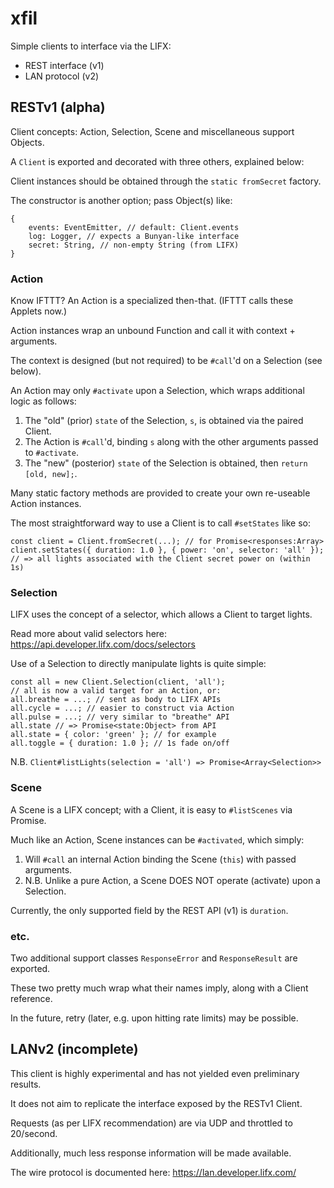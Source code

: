 # xfil

Simple clients to interface via the LIFX:

* REST interface (v1)
* LAN protocol (v2)

## RESTv1 (alpha)

Client concepts: Action, Selection, Scene and miscellaneous support Objects.

A `Client` is exported and decorated with three others, explained below:

Client instances should be obtained through the `static fromSecret` factory.

The constructor is another option; pass Object(s) like:

```
{
	events: EventEmitter, // default: Client.events
	log: Logger, // expects a Bunyan-like interface
	secret: String, // non-empty String (from LIFX)
}
```

### Action

Know IFTTT? An Action is a specialized then-that. (IFTTT calls these Applets now.)

Action instances wrap an unbound Function and call it with context + arguments.

The context is designed (but not required) to be `#call`'d on a Selection (see below).

An Action may only `#activate` upon a Selection, which wraps additional logic as follows:

1. The "old" (prior) `state` of the Selection, `s`, is obtained via the paired Client.
2. The Action is `#call`'d, binding `s` along with the other arguments passed to `#activate`.
3. The "new" (posterior) `state` of the Selection is obtained, then `return [old, new];`.

Many static factory methods are provided to create your own re-useable Action instances.

The most straightforward way to use a Client is to call `#setStates` like so:

```
const client = Client.fromSecret(...); // for Promise<responses:Array>
client.setStates({ duration: 1.0 }, { power: 'on', selector: 'all' });
// => all lights associated with the Client secret power on (within 1s)
```

### Selection

LIFX uses the concept of a selector, which allows a Client to target lights.

Read more about valid selectors here:
https://api.developer.lifx.com/docs/selectors

Use of a Selection to directly manipulate lights is quite simple:

```
const all = new Client.Selection(client, 'all');
// all is now a valid target for an Action, or:
all.breathe = ...; // sent as body to LIFX APIs
all.cycle = ...; // easier to construct via Action
all.pulse = ...; // very similar to "breathe" API
all.state // => Promise<state:Object> from API
all.state = { color: 'green' }; // for example
all.toggle = { duration: 1.0 }; // 1s fade on/off
```

N.B. `Client#listLights(selection = 'all') => Promise<Array<Selection>>`

### Scene

A Scene is a LIFX concept; with a Client, it is easy to `#listScenes` via Promise.

Much like an Action, Scene instances can be `#activated`, which simply:

1. Will `#call` an internal Action binding the Scene (`this`) with passed arguments.
2. N.B. Unlike a pure Action, a Scene DOES NOT operate (activate) upon a Selection.

Currently, the only supported field by the REST API (v1) is `duration`.

### etc.

Two additional support classes `ResponseError` and `ResponseResult` are exported.

These two pretty much wrap what their names imply, along with a Client reference.

In the future, retry (later, e.g. upon hitting rate limits) may be possible.

## LANv2 (incomplete)

This client is highly experimental and has not yielded even preliminary results.

It does not aim to replicate the interface exposed by the RESTv1 Client.

Requests (as per LIFX recommendation) are via UDP and throttled to 20/second.

Additionally, much less response information will be made available.

The wire protocol is documented here: https://lan.developer.lifx.com/
